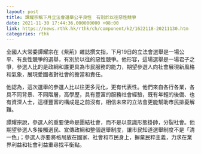 ```yaml
---
layout: post
title: 譚耀宗稱下月立法會選舉公平良性　有別於以往惡性競爭
date: 2021-11-30 17:44:36.000000000 +08:00
link: https://news.rthk.hk/rthk/ch/component/k2/1622118-20211130.htm
categories: rthk
---
```


全國人大常委譚耀宗在《紫荊》雜誌撰文指，下月19日的立法會選舉是一場公平、有良性競爭的選舉，有別於以往的惡性競爭。他形容，這場選舉是一場君子之爭，參選人比的是政綱和誰更具為市民服務的能力，期望參選人向社會展現新風格和氣象，展現愛國者對社會的擔當和責任。

他認為，這次選舉的參選人比以往更多元化，更有代表性。他們來自各行各業，各具不同背景、不同階層，高學歷，具有豐富的服務社會經驗，既有年輕的後備、也有資深人士，這樣豐富的構成是之前沒有，相信未來的立法會更能幫助市民排憂解難。

譚耀宗說，參選人的重要使命是團結社會，而不是以意識形態掛帥，分裂社會。他期望參選人多接觸選民、宣傳政綱和整個選舉制度，讓市民知道選舉制度不是「清一色」；參選人亦要將格局放在國家、社會和市民身上，摒棄民粹主義，力求在業界利益和社會利益重尋找平衡點。
